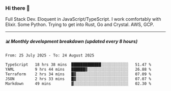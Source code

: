 ### Hi there 👋

Full Stack Dev. Eloquent in JavaScript/TypeScript. I work comfortably with Elixir. Some Python. Trying to get into Rust, Go and Crystal. AWS, GCP.

***

##### 📊 Monthly development breakdown (updated every 8 hours)

<!--START_SECTION:waka-->

```txt
From: 25 July 2025 - To: 24 August 2025

TypeScript   18 hrs 38 mins  █████████████░░░░░░░░░░░░   51.47 %
YAML         9 hrs 44 mins   ██████▓░░░░░░░░░░░░░░░░░░   26.88 %
Terraform    2 hrs 34 mins   █▓░░░░░░░░░░░░░░░░░░░░░░░   07.09 %
JSON         2 hrs 33 mins   █▓░░░░░░░░░░░░░░░░░░░░░░░   07.07 %
Markdown     49 mins         ▓░░░░░░░░░░░░░░░░░░░░░░░░   02.30 %
```

<!--END_SECTION:waka-->
